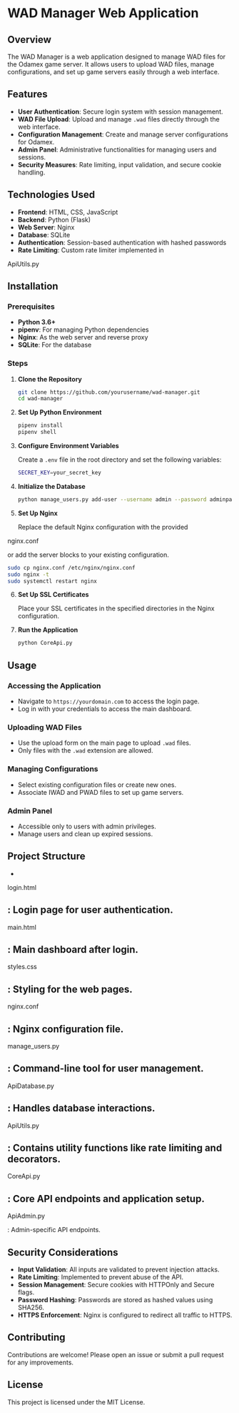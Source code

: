 # WAD Manager Web Application

## Overview

The WAD Manager is a web application designed to manage WAD files for the Odamex game server. It allows users to upload WAD files, manage configurations, and set up game servers easily through a web interface.

## Features

- **User Authentication**: Secure login system with session management.
- **WAD File Upload**: Upload and manage `.wad` files directly through the web interface.
- **Configuration Management**: Create and manage server configurations for Odamex.
- **Admin Panel**: Administrative functionalities for managing users and sessions.
- **Security Measures**: Rate limiting, input validation, and secure cookie handling.

## Technologies Used

- **Frontend**: HTML, CSS, JavaScript
- **Backend**: Python (Flask)
- **Web Server**: Nginx
- **Database**: SQLite
- **Authentication**: Session-based authentication with hashed passwords
- **Rate Limiting**: Custom rate limiter implemented in 

ApiUtils.py



## Installation

### Prerequisites

- **Python 3.6+**
- **pipenv**: For managing Python dependencies
- **Nginx**: As the web server and reverse proxy
- **SQLite**: For the database

### Steps

1. **Clone the Repository**

   ```bash
   git clone https://github.com/yourusername/wad-manager.git
   cd wad-manager
   ```

2. **Set Up Python Environment**

   ```bash
   pipenv install
   pipenv shell
   ```

3. **Configure Environment Variables**

   Create a `.env` file in the root directory and set the following variables:

   ```bash
   SECRET_KEY=your_secret_key
   ```

4. **Initialize the Database**

   ```bash
   python manage_users.py add-user --username admin --password adminpassword --role admin
   ```

5. **Set Up Nginx**

   Replace the default Nginx configuration with the provided 

nginx.conf

 or add the server blocks to your existing configuration.

   ```bash
   sudo cp nginx.conf /etc/nginx/nginx.conf
   sudo nginx -t
   sudo systemctl restart nginx
   ```

6. **Set Up SSL Certificates**

   Place your SSL certificates in the specified directories in the Nginx configuration.

7. **Run the Application**

   ```bash
   python CoreApi.py
   ```

## Usage

### Accessing the Application

- Navigate to `https://yourdomain.com` to access the login page.
- Log in with your credentials to access the main dashboard.

### Uploading WAD Files

- Use the upload form on the main page to upload `.wad` files.
- Only files with the `.wad` extension are allowed.

### Managing Configurations

- Select existing configuration files or create new ones.
- Associate IWAD and PWAD files to set up game servers.

### Admin Panel

- Accessible only to users with admin privileges.
- Manage users and clean up expired sessions.

## Project Structure

- 

login.html

: Login page for user authentication.
- 

main.html

: Main dashboard after login.
- 

styles.css

: Styling for the web pages.
- 

nginx.conf

: Nginx configuration file.
- 

manage_users.py

: Command-line tool for user management.
- 

ApiDatabase.py

: Handles database interactions.
- 

ApiUtils.py

: Contains utility functions like rate limiting and decorators.
- 

CoreApi.py

: Core API endpoints and application setup.
- 

ApiAdmin.py

: Admin-specific API endpoints.

## Security Considerations

- **Input Validation**: All inputs are validated to prevent injection attacks.
- **Rate Limiting**: Implemented to prevent abuse of the API.
- **Session Management**: Secure cookies with HTTPOnly and Secure flags.
- **Password Hashing**: Passwords are stored as hashed values using SHA256.
- **HTTPS Enforcement**: Nginx is configured to redirect all traffic to HTTPS.

## Contributing

Contributions are welcome! Please open an issue or submit a pull request for any improvements.

## License

This project is licensed under the MIT License.